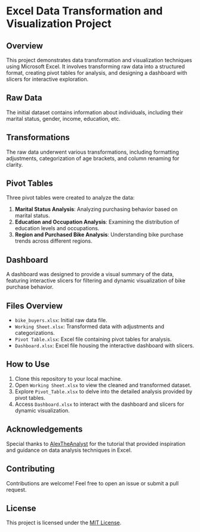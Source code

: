 # Excel Data Transformation and Visualization Project

## Overview

This project demonstrates data transformation and visualization techniques using Microsoft Excel. It involves transforming raw data into a structured format, creating pivot tables for analysis, and designing a dashboard with slicers for interactive exploration.

## Raw Data

The initial dataset contains information about individuals, including their marital status, gender, income, education, etc.

## Transformations

The raw data underwent various transformations, including formatting adjustments, categorization of age brackets, and column renaming for clarity.

## Pivot Tables

Three pivot tables were created to analyze the data:

1. **Marital Status Analysis**: Analyzing purchasing behavior based on marital status.
2. **Education and Occupation Analysis**: Examining the distribution of education levels and occupations.
3. **Region and Purchased Bike Analysis**: Understanding bike purchase trends across different regions.

## Dashboard

A dashboard was designed to provide a visual summary of the data, featuring interactive slicers for filtering and dynamic visualization of bike purchase behavior.

## Files Overview

- `bike_buyers.xlsx`: Initial raw data file.
- `Working Sheet.xlsx`: Transformed data with adjustments and categorizations.
- `Pivot Table.xlsx`: Excel file containing pivot tables for analysis.
- `Dashboard.xlsx`: Excel file housing the interactive dashboard with slicers.

## How to Use

1. Clone this repository to your local machine.
2. Open `Working Sheet.xlsx` to view the cleaned and transformed dataset.
3. Explore `Pivot_Table.xlsx` to delve into the detailed analysis provided by pivot tables.
4. Access `Dashboard.xlsx` to interact with the dashboard and slicers for dynamic visualization.

## Acknowledgements

Special thanks to [AlexTheAnalyst](https://www.youtube.com/c/AlexTheAnalyst) for the tutorial that provided inspiration and guidance on data analysis techniques in Excel.

## Contributing

Contributions are welcome! Feel free to open an issue or submit a pull request.

## License

This project is licensed under the [MIT License](LICENSE).
